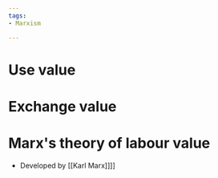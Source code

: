 ```yaml
---
tags:
- Marxism

---
```

# Use value

# Exchange value

# Marx's theory of labour value
- Developed by [[Karl Marx]]]]